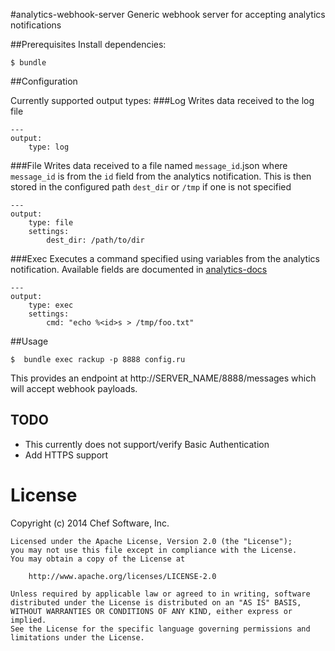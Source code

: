 #analytics-webhook-server
Generic webhook server for accepting analytics notifications

##Prerequisites
Install dependencies:

    $ bundle

##Configuration

Currently supported output types:
###Log
Writes data received to the log file
```
---
output:
    type: log
```

###File
Writes data received to a file named `message_id`.json where `message_id` is
from the `id` field from the analytics notification. This is then stored in the
configured path `dest_dir` or `/tmp` if one is not specified
```
---
output:
    type: file
    settings:
        dest_dir: /path/to/dir
```

###Exec
Executes a command specified using variables from the analytics notification.
Available fields are documented in [analytics-docs](https://github.com/opscode/analytics_docs)
```
---
output:
    type: exec
    settings:
        cmd: "echo %<id>s > /tmp/foo.txt"
```

##Usage

    $  bundle exec rackup -p 8888 config.ru

This provides an endpoint at http://SERVER_NAME/8888/messages which will accept webhook
payloads.

## TODO
* This currently does not support/verify Basic Authentication
* Add HTTPS support

# License

Copyright (c) 2014 Chef Software, Inc.

```
Licensed under the Apache License, Version 2.0 (the "License");
you may not use this file except in compliance with the License.
You may obtain a copy of the License at

    http://www.apache.org/licenses/LICENSE-2.0

Unless required by applicable law or agreed to in writing, software
distributed under the License is distributed on an "AS IS" BASIS,
WITHOUT WARRANTIES OR CONDITIONS OF ANY KIND, either express or implied.
See the License for the specific language governing permissions and
limitations under the License.
```
